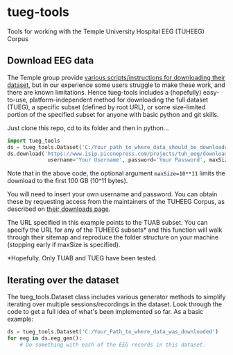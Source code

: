 # tueg-tools
Tools for working with the Temple University Hospital EEG (TUHEEG) Corpus

## Download EEG data
The Temple group provide 
[various scripts/instructions for downloading their dataset](https://www.isip.piconepress.com/projects/tuh_eeg/html/downloads.shtml), but in
 our experience some users struggle to make these work, and there are known limitations. Hence 
  tueg-tools includes a (hopefully) easy-to-use, platform-independent method for downloading the
   full dataset (TUEG), a specific subset (defined by root URL), or some size-limited portion of the
    specified subset for anyone with basic python and git skills.
  
Just clone this repo, cd to its folder and then in python...

```python
import tueg_tools
ds = tueg_tools.Dataset('C:/Your_path_to_where_data_should_be_downloaded')
ds.download('https://www.isip.piconepress.com/projects/tuh_eeg/downloads/tuh_eeg_abnormal/',
             username='Your Username', password='Your Password', maxSize=10**11)
```

Note that in the above code, the optional argument ```maxSize=10**11``` limits the download to the
 first 100 GB (10^11 bytes). 
 
You will need to insert your own username and password.  You can obtain these
 by requesting access from the maintainers of the TUHEEG Corpus, as described on [their downloads
  page](https://www.isip.piconepress.com/projects/tuh_eeg/html/downloads.shtml).
 
 The URL specified in this example points to the TUAB subset. You can specify the URL for
  any of the TUHEEG subsets* and this function will walk through their sitemap and reproduce the
   folder structure on your machine (stopping early if maxSize is specified).
   
*Hopefully. Only TUAB and TUEG have been tested.

## Iterating over the dataset

The tueg_tools.Dataset class includes various generator methods to simplify iterating over
 multiple sessions/recordings in the dataset. Look through the code to get a full idea of what's
  been implemented so far. As a basic example:
  
```python
ds = tueg_tools.Dataset('C:/Your_Path_to_where_data_was_downloaded')
for eeg in ds.eeg_gen():
    # Do something with each of the EEG records in this dataset.
```
 
 
   